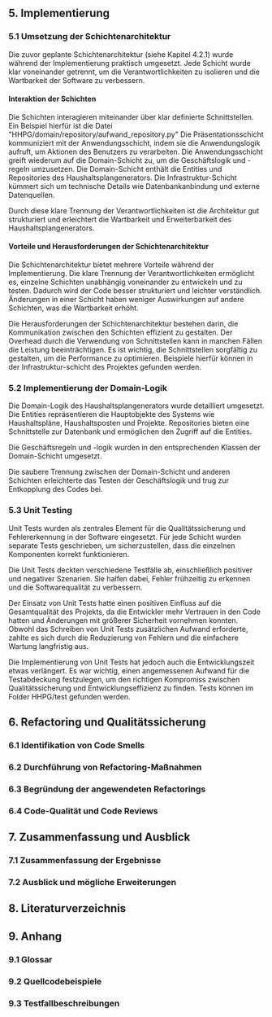 
## 5. Implementierung
[//]: # (Etwas konkretere Beispiele in 5)

### 5.1 Umsetzung der Schichtenarchitektur

Die zuvor geplante Schichtenarchitektur (siehe Kapitel 4.2.1) wurde während der Implementierung praktisch umgesetzt. Jede Schicht wurde klar voneinander getrennt, um die Verantwortlichkeiten zu isolieren und die Wartbarkeit der Software zu verbessern.

#### Interaktion der Schichten

Die Schichten interagieren miteinander über klar definierte Schnittstellen. Ein Beispiel hierfür ist die Datei "HHPG/domain/repository/aufwand_repository.py" Die Präsentationsschicht kommuniziert mit der Anwendungsschicht, indem sie die Anwendungslogik aufruft, um Aktionen des Benutzers zu verarbeiten. Die Anwendungsschicht greift wiederum auf die Domain-Schicht zu, um die Geschäftslogik und -regeln umzusetzen. Die Domain-Schicht enthält die Entities und Repositories des Haushaltsplangenerators. Die Infrastruktur-Schicht kümmert sich um technische Details wie Datenbankanbindung und externe Datenquellen.

Durch diese klare Trennung der Verantwortlichkeiten ist die Architektur gut strukturiert und erleichtert die Wartbarkeit und Erweiterbarkeit des Haushaltsplangenerators.

#### Vorteile und Herausforderungen der Schichtenarchitektur

Die Schichtenarchitektur bietet mehrere Vorteile während der Implementierung. Die klare Trennung der Verantwortlichkeiten ermöglicht es, einzelne Schichten unabhängig voneinander zu entwickeln und zu testen. Dadurch wird der Code besser strukturiert und leichter verständlich. Änderungen in einer Schicht haben weniger Auswirkungen auf andere Schichten, was die Wartbarkeit erhöht.

Die Herausforderungen der Schichtenarchitektur bestehen darin, die Kommunikation zwischen den Schichten effizient zu gestalten. Der Overhead durch die Verwendung von Schnittstellen kann in manchen Fällen die Leistung beeinträchtigen. Es ist wichtig, die Schnittstellen sorgfältig zu gestalten, um die Performance zu optimieren. Beispiele hierfür können in der Infrastruktur-schicht des Projektes gefunden werden. 

### 5.2 Implementierung der Domain-Logik

Die Domain-Logik des Haushaltsplangenerators wurde detailliert umgesetzt. Die Entities repräsentieren die Hauptobjekte des Systems wie Haushaltspläne, Haushaltsposten und Projekte. Repositories bieten eine Schnittstelle zur Datenbank und ermöglichen den Zugriff auf die Entities.

Die Geschäftsregeln und -logik wurden in den entsprechenden Klassen der Domain-Schicht umgesetzt. 

Die saubere Trennung zwischen der Domain-Schicht und anderen Schichten erleichterte das Testen der Geschäftslogik und trug zur Entkopplung des Codes bei.
 
### 5.3 Unit Testing

Unit Tests wurden als zentrales Element für die Qualitätssicherung und Fehlererkennung in der Software eingesetzt. Für jede Schicht wurden separate Tests geschrieben, um sicherzustellen, dass die einzelnen Komponenten korrekt funktionieren.

Die Unit Tests deckten verschiedene Testfälle ab, einschließlich positiver und negativer Szenarien. Sie halfen dabei, Fehler frühzeitig zu erkennen und die Softwarequalität zu verbessern.

Der Einsatz von Unit Tests hatte einen positiven Einfluss auf die Gesamtqualität des Projekts, da die Entwickler mehr Vertrauen in den Code hatten und Änderungen mit größerer Sicherheit vornehmen konnten. Obwohl das Schreiben von Unit Tests zusätzlichen Aufwand erforderte, zahlte es sich durch die Reduzierung von Fehlern und die einfachere Wartung langfristig aus.

Die Implementierung von Unit Tests hat jedoch auch die Entwicklungszeit etwas verlängert. Es war wichtig, einen angemessenen Aufwand für die Testabdeckung festzulegen, um den richtigen Kompromiss zwischen Qualitätssicherung und Entwicklungseffizienz zu finden.
Tests können im Folder HHPG/test gefunden werden. 

## 6. Refactoring und Qualitätssicherung
   ### 6.1 Identifikation von Code Smells
   ### 6.2 Durchführung von Refactoring-Maßnahmen
   ### 6.3 Begründung der angewendeten Refactorings
   ### 6.4 Code-Qualität und Code Reviews

## 7. Zusammenfassung und Ausblick
   ### 7.1 Zusammenfassung der Ergebnisse
   ### 7.2 Ausblick und mögliche Erweiterungen

## 8. Literaturverzeichnis

## 9. Anhang
   ### 9.1 Glossar
   ### 9.2 Quellcodebeispiele
   ### 9.3 Testfallbeschreibungen
